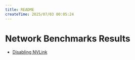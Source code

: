 ```yaml
---
title: README
createTime: 2025/07/03 00:05:24
---
```

# Network Benchmarks Results

- [Disabling NVLink](disable-nvlink.md)

